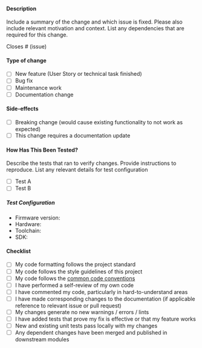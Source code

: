 #### Description ####
Include a summary of the change and which issue is fixed. Please also include relevant motivation and context. List any dependencies that are required for this change.

Closes # (issue)

#### Type of change ####

- [ ] New feature (User Story or technical task finished)
- [ ] Bug fix
- [ ] Maintenance work
- [ ] Documentation change

#### Side-effects ####
- [ ] Breaking change (would cause existing functionality to not work as expected)
- [ ] This change requires a documentation update 

#### How Has This Been Tested? ####
Describe the tests that ran to verify changes. Provide instructions to reproduce. List any relevant details for test configuration

- [ ] Test A
- [ ] Test B

##### Test Configuration #####
* Firmware version:
* Hardware:
* Toolchain:
* SDK:

#### Checklist ####

- [ ] My code formatting follows the project standard
- [ ] My code follows the style guidelines of this project
- [ ] My code follows the [common code conventions](https://github.com/tum-esi/common-coding-conventions)
- [ ] I have performed a self-review of my own code
- [ ] I have commented my code, particularly in hard-to-understand areas
- [ ] I have made corresponding changes to the documentation (if applicable reference to relevant issue or pull request)
- [ ] My changes generate no new warnings / errors / lints
- [ ] I have added tests that prove my fix is effective or that my feature works
- [ ] New and existing unit tests pass locally with my changes
- [ ] Any dependent changes have been merged and published in downstream modules
